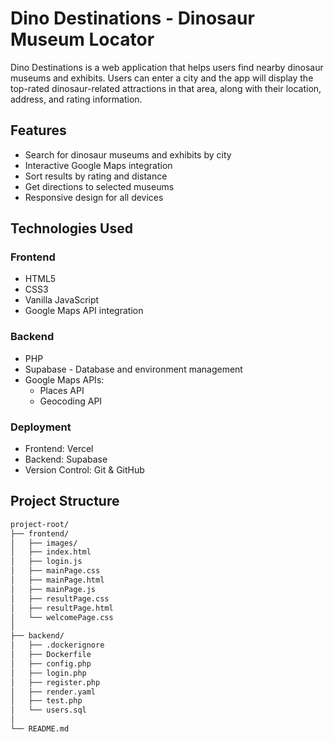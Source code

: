 # Dino Destinations - Dinosaur Museum Locator

Dino Destinations is a web application that helps users find nearby dinosaur museums and exhibits. Users can enter a city and the app will display the top-rated dinosaur-related attractions in that area, along with their location, address, and rating information.

## Features
- Search for dinosaur museums and exhibits by city
- Interactive Google Maps integration
- Sort results by rating and distance
- Get directions to selected museums
- Responsive design for all devices

## Technologies Used

### Frontend
- HTML5
- CSS3
- Vanilla JavaScript
- Google Maps API integration

### Backend
- PHP
- Supabase - Database and environment management
- Google Maps APIs:
  - Places API
  - Geocoding API

### Deployment
- Frontend: Vercel
- Backend: Supabase
- Version Control: Git & GitHub

## Project Structure
```bash
project-root/
├── frontend/
│   ├── images/
│   ├── index.html
│   ├── login.js
│   ├── mainPage.css
│   ├── mainPage.html
│   ├── mainPage.js
│   ├── resultPage.css
│   ├── resultPage.html
│   └── welcomePage.css
│
├── backend/
│   ├── .dockerignore
│   ├── Dockerfile
│   ├── config.php
│   ├── login.php
│   ├── register.php
│   ├── render.yaml
│   ├── test.php
│   └── users.sql
│
└── README.md
